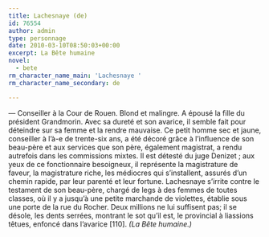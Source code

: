 ```yaml
---
title: Lachesnaye (de)
id: 76554
author: admin
type: personnage
date: 2010-03-10T08:50:03+00:00
excerpt: La Bête humaine
novel:
  - bete
rm_character_name_main: 'Lachesnaye '
rm_character_name_secondary: de

---
```

— Conseiller à la Cour de Rouen. Blond et malingre. A épousé la fille du président Grandmorin. Avec sa dureté et son avarice, il semble fait pour déteindre sur sa femme et la rendre mauvaise. Ce petit homme sec et jaune, conseiller à l&rsquo;à-e de trente-six ans, a été décoré grâce à l&rsquo;influence de son beau-père et aux services que son père, également magistrat, a rendu autrefois dans les commissions mixtes. Il est détesté du juge Denizet ; aux yeux de ce fonctionnaire besoigneux, il représente la magistrature de faveur, la magistrature riche, les médiocres qui s&rsquo;installent, assurés d&rsquo;un chemin rapide, par leur parenté et leur fortune. Lachesnaye s&rsquo;irrite contre le testament de son beau-père, chargé de legs à des femmes de toutes classes, où il y a jusqu&rsquo;à une petite marchande de violettes, établie sous une porte de la rue du Rocher. Deux millions ne lui suffisent pas; il se désole, les dents serrées, montrant le sot qu&rsquo;il est, le provincial à liassions têtues, enfoncé dans l&rsquo;avarice [110]. _(La Bête humaine.)_
